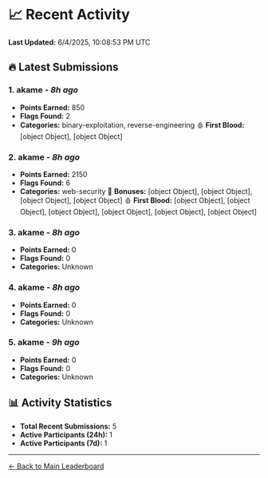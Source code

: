 # 📈 Recent Activity

**Last Updated:** 6/4/2025, 10:08:53 PM UTC

## 🔥 Latest Submissions

### 1. akame - *8h ago*
- **Points Earned:** 850
- **Flags Found:** 2
- **Categories:** binary-exploitation, reverse-engineering 🩸 **First Blood:** [object Object], [object Object]

### 2. akame - *8h ago*
- **Points Earned:** 2150
- **Flags Found:** 6
- **Categories:** web-security 🎯 **Bonuses:** [object Object], [object Object], [object Object], [object Object] 🩸 **First Blood:** [object Object], [object Object], [object Object], [object Object], [object Object], [object Object]

### 3. akame - *8h ago*
- **Points Earned:** 0
- **Flags Found:** 0
- **Categories:** Unknown

### 4. akame - *8h ago*
- **Points Earned:** 0
- **Flags Found:** 0
- **Categories:** Unknown

### 5. akame - *9h ago*
- **Points Earned:** 0
- **Flags Found:** 0
- **Categories:** Unknown

## 📊 Activity Statistics

- **Total Recent Submissions:** 5
- **Active Participants (24h):** 1
- **Active Participants (7d):** 1

---
[← Back to Main Leaderboard](README.md)